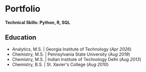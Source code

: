 # Portfolio

#### Technical Skills: Python, R, SQL

## Education
- Analytics, M.S. | Georgia Institute of Technology (_Apr 2026_)
- Chemistry, M.S. | Pennsylvania State University (_Aug 2019_)
- Chemistry, M.S. | Indian Institute of Technology Delhi (_Aug 2013_)
- Chemistry, B.S. | St. Xavier's College (_Aug 2010_)
